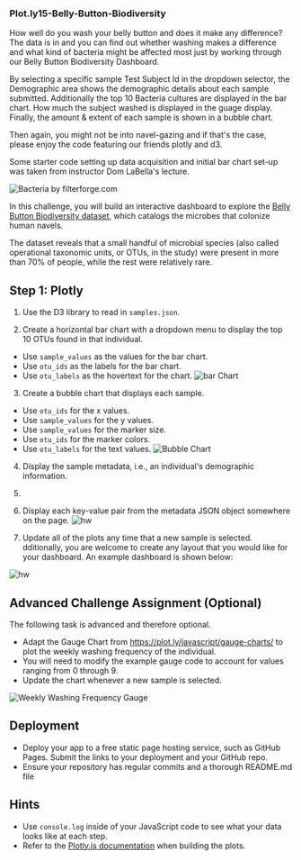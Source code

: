 ### Plot.ly15-Belly-Button-Biodiversity
How well do you wash your belly button and does it make any difference?  The data is in and you can find out whether washing makes a difference and what kind of bacteria might be affected most just by working through our Belly Button Biodiversity Dashboard.  

By selecting a specific sample Test Subject Id in the dropdown selector, the Demographic area shows the demographic details about each sample submitted. Additionally the top 10 Bacteria cultures are displayed in the bar chart.  How much the subject washed is displayed in the guage display.  Finally, the amount & extent of each sample is shown in a bubble chart.  

Then again, you might not be into navel-gazing and if that's the case, please enjoy the code featuring our friends plotly and d3.

Some starter code setting up data acquisition and initial bar chart set-up was taken from instructor Dom LaBella's lecture.


![Bacteria by filterforge.com](Images/bacteria.jpg)

In this challenge, you will build an interactive dashboard to explore the [Belly Button Biodiversity dataset](http://robdunnlab.com/projects/belly-button-biodiversity/), which catalogs the microbes that colonize human navels.

The dataset reveals that a small handful of microbial species (also called operational taxonomic units, or OTUs, in the study) were present in more than 70% of people, while the rest were relatively rare.


## Step 1: Plotly

1. Use the D3 library to read in `samples.json`.

2. Create a horizontal bar chart with a dropdown menu to display the top 10 OTUs found in that individual.
* Use `sample_values` as the values for the bar chart.
* Use `otu_ids` as the labels for the bar chart.
* Use `otu_labels` as the hovertext for the chart.
  ![bar Chart](Images/hw01.png)

3. Create a bubble chart that displays each sample.
* Use `otu_ids` for the x values.
* Use `sample_values` for the y values.
* Use `sample_values` for the marker size.
* Use `otu_ids` for the marker colors.
* Use `otu_labels` for the text values.
     ![Bubble Chart](Images/bubble_chart.png)

4. Display the sample metadata, i.e., an individual's demographic information.
5. 
6. Display each key-value pair from the metadata JSON object somewhere on the page.
![hw](Images/hw03.png)

6. Update all of the plots any time that a new sample is selected.
dditionally, you are welcome to create any layout that you would like for your dashboard. An example dashboard is shown below:

![hw](Images/hw02.png)

## Advanced Challenge Assignment (Optional)

The following task is advanced and therefore optional.
* Adapt the Gauge Chart from <https://plot.ly/javascript/gauge-charts/> to plot the weekly washing frequency of the individual.
* You will need to modify the example gauge code to account for values ranging from 0 through 9.
* Update the chart whenever a new sample is selected.

![Weekly Washing Frequency Gauge](Images/gauge.png)

## Deployment
* Deploy your app to a free static page hosting service, such as GitHub Pages. Submit the links to your deployment and your GitHub repo.
* Ensure your repository has regular commits and a thorough README.md file

## Hints
* Use `console.log` inside of your JavaScript code to see what your data looks like at each step.
* Refer to the [Plotly.js documentation](https://plot.ly/javascript/) when building the plots.
